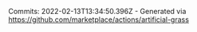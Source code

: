 Commits: 2022-02-13T13:34:50.396Z - Generated via https://github.com/marketplace/actions/artificial-grass
<br>

